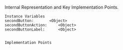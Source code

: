 Internal Representation and Key Implementation Points.

    Instance Variables
	secondButton:		<Object>
	secondButtonAction:		<Object>
	secondButtonLabel:		<Object>


    Implementation Points